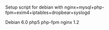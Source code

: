 Setup script for debian with nginx+mysql+php-fpm+exim4+iptables+dropbear+syslogd

  Debian 6.0
  php5 php-fpm
  nginx 1.2